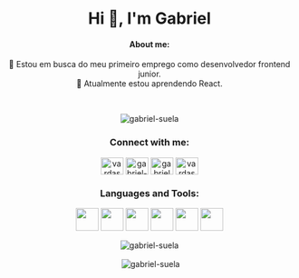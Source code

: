 <h1 align="center">Hi 👋, I'm Gabriel</h1>
<h4 align="center">About me:</h4>
<p align="center">
🔭 Estou em busca do meu primeiro emprego como desenvolvedor frontend junior.<br>
🌱 Atualmente estou aprendendo React.
</p>
<br>




<p align="center"> <img src="https://komarev.com/ghpvc/?username=gabriel-suela&label=Profile%20views&color=2133c0&style=plastic" alt="gabriel-suela" /> </p>

<h3 align="center">Connect with me:</h3>
<p align="center">
<a href="https://twitter.com/vardasnytt" target="blank"><img align="center" src="https://raw.githubusercontent.com/rahuldkjain/github-profile-readme-generator/master/src/images/icons/Social/twitter.svg" alt="vardasnytt" height="30" width="40" /></a>
<a href="https://linkedin.com/in/gabriel-suela" target="blank"><img align="center" src="https://raw.githubusercontent.com/rahuldkjain/github-profile-readme-generator/master/src/images/icons/Social/linked-in-alt.svg" alt="gabriel-suela" height="30" width="40" /></a>
<a href="https://fb.com/gabriel suela" target="blank"><img align="center" src="https://raw.githubusercontent.com/rahuldkjain/github-profile-readme-generator/master/src/images/icons/Social/facebook.svg" alt="gabriel suela" height="30" width="40" /></a>
<a href="https://instagram.com/vardasnytt" target="blank"><img align="center" src="https://raw.githubusercontent.com/rahuldkjain/github-profile-readme-generator/master/src/images/icons/Social/instagram.svg" alt="vardasnytt" height="30" width="40" /></a>
</p>

<h3 align="center">Languages and Tools:</h3>
<p align="center">
<img src="https://cdn.jsdelivr.net/gh/devicons/devicon/icons/css3/css3-original.svg" width="40" height="40"/>
<img src="https://cdn.jsdelivr.net/gh/devicons/devicon/icons/html5/html5-original.svg" width="40" height="40"/>
<img src="https://cdn.jsdelivr.net/gh/devicons/devicon/icons/javascript/javascript-original.svg" width="40" heiht="40"/>
<img src="https://cdn.jsdelivr.net/gh/devicons/devicon/icons/react/react-original.svg" width="40" height="40"/>
<img src="https://cdn.jsdelivr.net/gh/devicons/devicon/icons/git/git-original.svg" width="40" height="40"/>
<img src="https://cdn.jsdelivr.net/gh/devicons/devicon/icons/linux/linux-original.svg" width="40" height="40"/>
</p>
          

<p align='center'><img align="center" src="https://github-readme-stats.vercel.app/api/top-langs?username=gabriel-suela&show_icons=true&theme=synthwave&locale=en&layout=compact" alt="gabriel-suela"  /> </p>

<p align='center'>&nbsp;<img align="center" src="https://github-readme-stats.vercel.app/api?username=gabriel-suela&show_icons=true&theme=synthwave&locale=en" alt="gabriel-suela" /></p>
<br>


